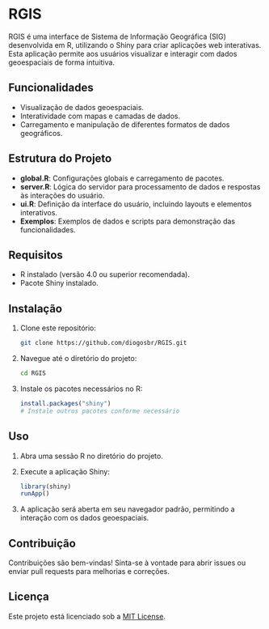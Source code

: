# RGIS

RGIS é uma interface de Sistema de Informação Geográfica (SIG) desenvolvida em R, utilizando o Shiny para criar aplicações web interativas. Esta aplicação permite aos usuários visualizar e interagir com dados geoespaciais de forma intuitiva.

## Funcionalidades

- Visualização de dados geoespaciais.
- Interatividade com mapas e camadas de dados.
- Carregamento e manipulação de diferentes formatos de dados geográficos.

## Estrutura do Projeto

- **global.R**: Configurações globais e carregamento de pacotes.
- **server.R**: Lógica do servidor para processamento de dados e respostas às interações do usuário.
- **ui.R**: Definição da interface do usuário, incluindo layouts e elementos interativos.
- **Exemplos**: Exemplos de dados e scripts para demonstração das funcionalidades.

## Requisitos

- R instalado (versão 4.0 ou superior recomendada).
- Pacote Shiny instalado.

## Instalação

1. Clone este repositório:

   ```bash
   git clone https://github.com/diogosbr/RGIS.git
   ```

2. Navegue até o diretório do projeto:

   ```bash
   cd RGIS
   ```

3. Instale os pacotes necessários no R:

   ```R
   install.packages("shiny")
   # Instale outros pacotes conforme necessário
   ```

## Uso

1. Abra uma sessão R no diretório do projeto.
2. Execute a aplicação Shiny:

   ```R
   library(shiny)
   runApp()
   ```

3. A aplicação será aberta em seu navegador padrão, permitindo a interação com os dados geoespaciais.

## Contribuição

Contribuições são bem-vindas! Sinta-se à vontade para abrir issues ou enviar pull requests para melhorias e correções.

## Licença

Este projeto está licenciado sob a [MIT License](LICENSE).
